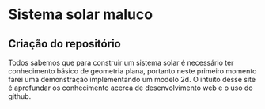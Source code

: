 # Sistema solar maluco

## Criação do repositório
<p>
  Todos sabemos que para construir um sistema solar é necessário ter conhecimento básico de geometria plana, portanto neste primeiro momento farei uma demonstração implementando um modelo 2d. O intuito desse site é aprofundar os conhecimento acerca de desenvolvimento web e o uso do github.
</p>
